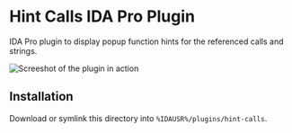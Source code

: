 # Hint Calls IDA Pro Plugin

IDA Pro plugin to display popup function hints for the referenced calls and strings.

![Screeshot of the plugin in action](./img/hint-calls.png)

## Installation

Download or symlink this directory into `%IDAUSR%/plugins/hint-calls`.
